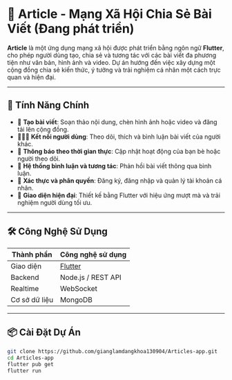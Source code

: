# 📰 Article - Mạng Xã Hội Chia Sẻ Bài Viết (Đang phát triển)

**Article** là một ứng dụng mạng xã hội được phát triển bằng ngôn ngữ **Flutter**, cho phép người dùng tạo, chia sẻ và tương tác với các bài viết đa phương tiện như văn bản, hình ảnh và video. Dự án hướng đến việc xây dựng một cộng đồng chia sẻ kiến thức, ý tưởng và trải nghiệm cá nhân một cách trực quan và hiện đại.

---

## 🚀 Tính Năng Chính

- 📝 **Tạo bài viết**: Soạn thảo nội dung, chèn hình ảnh hoặc video và đăng tải lên cộng đồng.
- 🧑‍🤝‍🧑 **Kết nối người dùng**: Theo dõi, thích và bình luận bài viết của người khác.
- 🔔 **Thông báo theo thời gian thực**: Cập nhật hoạt động của bạn bè hoặc người theo dõi.
- 💬 **Hệ thống bình luận và tương tác**: Phản hồi bài viết thông qua bình luận.
- 🔐 **Xác thực và phân quyền**: Đăng ký, đăng nhập và quản lý tài khoản cá nhân.
- 🎨 **Giao diện hiện đại**: Thiết kế bằng Flutter với hiệu ứng mượt mà và trải nghiệm người dùng tối ưu.

---

## 🛠️ Công Nghệ Sử Dụng

| Thành phần     | Công nghệ sử dụng              |
|----------------|-------------------------------|
| Giao diện      | [Flutter](https://flutter.dev/) |
| Backend        | Node.js / REST API |
| Realtime       | WebSocket|
| Cơ sở dữ liệu  | MongoDB |

---

## 📦 Cài Đặt Dự Án

```bash
git clone https://github.com/gianglamdangkhoa130904/Articles-app.git
cd Articles-app
flutter pub get
flutter run

